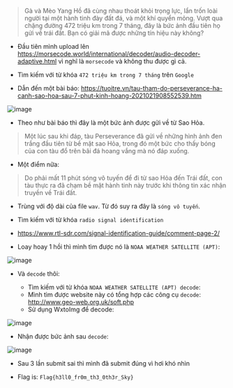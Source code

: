 > Gà và Mèo Yang Hồ đã cùng nhau thoát khỏi trọng lực, lẩn trốn loài người tại một hành tinh đày đất đá, và một khí quyển mỏng.
> Vượt qua chặng đường 472 triệu km trong 7 tháng, đây là bức ảnh đầu tiên họ gửi về trái đất.
> Bạn có giải mã được những tín hiệu này không?


* Đầu tiên mình upload lên https://morsecode.world/international/decoder/audio-decoder-adaptive.html vì nghĩ là `morsecode` và không thu được gì cả.



* Tìm kiếm với từ khóa `472 triệu km trong 7 tháng` trên `Google`
* Dẫn đến một bài báo: https://tuoitre.vn/tau-tham-do-perseverance-ha-canh-sao-hoa-sau-7-phut-kinh-hoang-2021021908552539.htm



![image](https://user-images.githubusercontent.com/68783065/140455013-6b800ce9-01da-4a14-be61-d7f744622179.png)


* Theo như bài báo thì đây là một bức ảnh được gửi về từ Sao Hỏa.
> Một lúc sau khi đáp, tàu Perseverance đã gửi về những hình ảnh đen trắng đầu tiên từ bề mặt sao Hỏa, trong đó một bức cho thấy bóng của con tàu đổ trên bãi đá hoang vắng mà nó đáp xuống.



* Một điểm nữa:
> Do phải mất 11 phút sóng vô tuyến để đi từ sao Hỏa đến Trái đất, con tàu thực ra đã chạm bề mặt hành tinh này trước khi thông tin xác nhận truyền về Trái đất.



* Trùng với độ dài của file `wav`. Từ đó suy ra đây là `sóng vô tuyến`.


* Tìm kiếm với từ khóa `radio signal identification`


* https://www.rtl-sdr.com/signal-identification-guide/comment-page-2/


* Loay hoay 1 hồi thì mình tìm được nó là `NOAA WEATHER SATELLITE (APT)`:





![image](https://user-images.githubusercontent.com/68783065/140456744-8a899a57-8b0c-4b83-a801-fef1aaef5388.png)
* Và `decode` thôi:



  * Tìm kiếm với từ khóa `NOAA WEATHER SATELLITE (APT) decode`:
  * Mình tìm được website này có tổng hợp các công cụ `decode`: http://www.geo-web.org.uk/soft.php
  * Sử dụng WxtoImg để decode:


![image](https://user-images.githubusercontent.com/68783065/140457091-71b47b2b-a43c-44cb-898b-7e7b7e9abcc8.png)


  * Nhận được bức ảnh sau `decode`:



![image](https://user-images.githubusercontent.com/68783065/140457137-14ae8a20-7803-410b-93fb-b092e69e5adc.png)





  * Sau 3 lần submit sai thì mình đã submit đúng vì hơi khó nhìn


* Flag is: `Flag{h3ll0_fr0m_th3_0th3r_Sky}`


